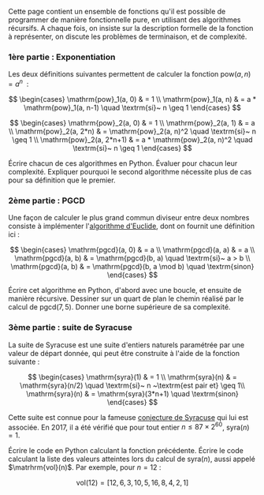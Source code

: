 
Cette page contient un ensemble de fonctions qu'il est possible de
programmer de manière fonctionnelle pure, en utilisant des algorithmes
récursifs. A chaque fois, on insiste sur la description formelle de la
fonction à représenter, on discute les problèmes de terminaison, et de
complexité.

### 1ère partie : Exponentiation

Les deux définitions suivantes permettent de calculer la fonction
$\mathrm{pow}(a,n) = a^n$ &nbsp;:

$$
\begin{cases}
\mathrm{pow}_1(a, 0) & = 1 \\
\mathrm{pow}_1(a, n) & = a * \mathrm{pow}_1(a, n-1) \quad \textrm{si}~ n \geq 1
\end{cases}
$$

$$
\begin{cases}
\mathrm{pow}_2(a, 0) & = 1 \\
\mathrm{pow}_2(a, 1) & = a \\
\mathrm{pow}_2(a, 2*n) & = \mathrm{pow}_2(a, n)^2 \quad \textrm{si}~ n \geq 1 \\
\mathrm{pow}_2(a, 2*n+1) & = a * \mathrm{pow}_2(a, n)^2 \quad \textrm{si}~ n \geq 1
\end{cases}
$$

Écrire chacun de ces algorithmes en Python. Évaluer pour chacun leur
complexité. Expliquer pourquoi le second algorithme nécessite plus de
cas pour sa définition que le premier.

### 2ème partie : PGCD

Une façon de calculer le plus grand commun diviseur entre deux nombres
consiste à implémenter l'[algorithme
d'Euclide](https://fr.wikipedia.org/wiki/Algorithme_d%27Euclide), dont
on fournit une définition ici&nbsp;:

$$
\begin{cases}
\mathrm{pgcd}(a, 0) & = a \\
\mathrm{pgcd}(a, a) & = a \\
\mathrm{pgcd}(a, b) & = \mathrm{pgcd}(b, a) \quad \textrm{si}~ a > b \\
\mathrm{pgcd}(a, b) & = \mathrm{pgcd}(b, a \mod b) \quad \textrm{sinon}
\end{cases}
$$

Écrire cet algorithme en Python, d'abord avec une boucle, et ensuite
de manière récursive. Dessiner sur un quart de plan le chemin réalisé
par le calcul de $\mathrm{pgcd}(7,5)$. Donner une borne supérieure de
sa complexité.

### 3ème partie : suite de Syracuse

La suite de Syracuse est une suite d'entiers naturels paramétrée par
une valeur de départ donnée, qui peut être construite à l'aide de la
fonction suivante&nbsp;:

$$
\begin{cases}
\mathrm{syra}(1) & = 1 \\
\mathrm{syra}(n) & = \mathrm{syra}(n/2) \quad \textrm{si}~ n ~\textrm{est pair et} \geq 1\\
\mathrm{syra}(n) & = \mathrm{syra}(3*n+1) \quad \textrm{sinon}
\end{cases}
$$

Cette suite est connue pour la fameuse [conjecture de
Syracuse](https://fr.wikipedia.org/wiki/Conjecture_de_Syracuse) qui
lui est associée. En 2017, il a été vérifié que pour tout entier $n \leq
87×2^{60}$, $\mathrm{syra}(n) = 1$.

Écrire le code en Python calculant la fonction précédente. Écrire le
code calculant la liste des valeurs atteintes lors du calcul de
$\mathrm{syra}(n)$, aussi appelé $\matrhrm{vol}(n)$. Par exemple, pour
$n=12$&nbsp;:

$$ \mathrm{vol}(12) = [12, 6, 3, 10, 5, 16, 8, 4, 2, 1] $$
